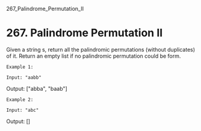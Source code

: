267_Palindrome_Permutation_II
# 267. Palindrome Permutation II

Given a string s, return all the palindromic permutations (without duplicates)
        of it. Return an empty list if no palindromic permutation could be form.

    Example 1:

    Input: "aabb"
Output: ["abba", "baab"]

    Example 2:

    Input: "abc"
Output: []